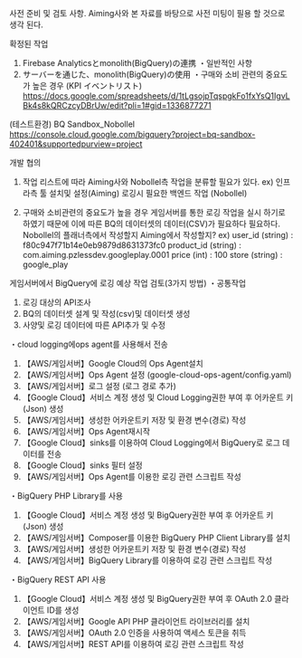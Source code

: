 사전 준비 및 검토 사항.
Aiming사와 본 자료를 바탕으로 사전 미팅이 필용 할 것으로 생각 된다.

확정된 작업
1. Firebase Analyticsとmonolith(BigQuery)の連携
・일반적인 사항
3. サーバーを通じた、monolith(BigQuery)の使用
・구매와 소비 관련의 중요도가 높은 경우
(KPI イベントリスト)
https://docs.google.com/spreadsheets/d/1tLgsojpTqspgkFo1fxYsQ1IgvLBk4s8kQRCzcyDBrUw/edit?pli=1#gid=1336877271

(테스트환경)
BQ Sandbox_Nobollel
https://console.cloud.google.com/bigquery?project=bq-sandbox-402401&supportedpurview=project


개발 협의
1. 작업 리스트에 따라 Aiming사와 Nobollel측 작업을 분류할 필요가 있다.
	ex) 인프라측 툴 설치및 설정(Aiming)
	   로깅시 필요한 백엔드 작업 (Nobollel)

3. 구매와 소비관련의 중요도가 높을 경우 게임서버를 통한 로깅 작업을 실시 하기로 하였기 때문에
이에 따른 BQ의 데이터셋의 데이터(CSV)가 필요하다 필요하다.
Nobollel의 플래너측에서 작성할지 Aiming에서 작성할지?
ex) 
user_id (string) : f80c947f71b14e0eb9879d8631373fc0
product_id (string) : com.aiming.pzlessdev.googleplay.0001
price (int) : 100 
store (string) : google_play


게임서버에서 BigQuery에 로깅 예상 작업 검토(3가지 방법)
・공통작업
1. 로깅 대상의 API조사
2. BQ의 데이터셋 설계 및 작성(csv)및 데이터셋 생성
3. 사양및 로깅 데이터에 따른 API추가 및 수정

・cloud logging에ops agent를 사용해서 전송
1.   【AWS/게임서버】Google Cloud의 Ops Agent설치
2.   【AWS/게임서버】Ops Agent 설정 (google-cloud-ops-agent/config.yaml)
3.   【AWS/게임서버】로그 설정 (로그 경로 추가)
4.   【Google Cloud】서비스 계정 생성 및 Cloud Logging권한 부여 후 어카운트 키(Json) 생성
5.   【AWS/게임서버】생성한 어카운트키 저장 및 환경 변수(경로) 작성
6.   【AWS/게임서버】Ops Agent재시작
7.   【Google Cloud】sinks를 이용하여 Cloud Logging에서 BigQuery로 로그 데이터를 전송
8.   【Google Cloud】sinks 필터 설정
9.   【AWS/게임서버】Ops Agent를 이용한 로깅 관련 스크립트 작성

・BigQuery PHP Library를 사용
1.   【Google Cloud】서비스 계정 생성 및 BigQuery권한 부여 후 어카운트 키(Json) 생성  
2.   【AWS/게임서버】Composer를 이용한 BigQuery PHP Client Library를 설치
3.   【AWS/게임서버】생성한 어카운트키 저장 및 환경 변수(경로) 작성
4.   【AWS/게임서버】BigQuery Library를 이용하여 로깅 관련 스크립트 작성

・BigQuery REST API 사용
1.   【Google Cloud】서비스 계정 생성 및 BigQuery권한 부여 후 OAuth 2.0 클라이언트 ID를 생성
2.   【AWS/게임서버】Google API PHP 클라이언트 라이브러리를 설치
3.   【AWS/게임서버】OAuth 2.0 인증을 사용하여 액세스 토큰을 취득
4.   【AWS/게임서버】REST API를 이용하여 로깅 관련 스크립트 작성

